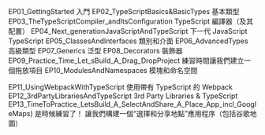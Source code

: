 EP01_GettingStarted                                                         入門
EP02_TypeScriptBasics&BasicTypes                                            基本類型
EP03_TheTypeScriptCompiler_andItsConfiguration                              TypeScript 編譯器（及其配置）
EP04_Next_generationJavaScriptAndTypeScript                                 下一代 JavaScript TypeScript
EP05_ClassesAndInterfaces                                                   類別和介面
EP06_AdvancedTypes                                                          高級類型
EP07_Generics                                                               泛型
EP08_Decorators                                                             裝飾器
EP09_Practice_Time_Let_sBuild_A_Drag_DropProject                            練習時間讓我們建立一個拖放項目
EP10_ModulesAndNamespaces                                                   模塊和命名空間

EP11_UsingWebpackWithTypeScript                                             使用帶有 TypeScript 的 Webpack
EP12_3rdPartyLibrariesAndTypeScript                                         3rd Party Libraries & TypeScript
EP13_TimeToPractice_LetsBuild_A_SelectAndShare_A_Place_App_incl_GoogleMaps) 是時候練習了！ 讓我們構建一個“選擇和分享地點”應用程序（包括谷歌地圖）